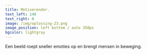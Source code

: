 ```yaml
---
title: Motiverender.
text_left: 140
text_right: 0
image: /img/oplossing-23.png
image_position: left bottom / auto 350px
bgcolor: lightgray
---
```


Een beeld roept sneller emoties op en brengt mensen in beweging.